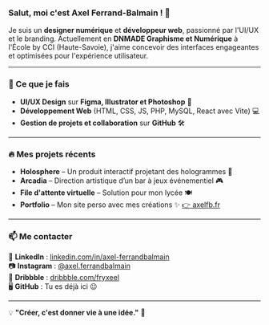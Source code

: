 ### Salut, moi c'est Axel Ferrand-Balmain ! 👋

Je suis un **designer numérique** et **développeur web**, passionné par l'UI/UX et le branding. Actuellement en **DNMADE Graphisme et Numérique** à l'École by CCI (Haute-Savoie), j'aime concevoir des interfaces engageantes et optimisées pour l'expérience utilisateur.

---

### 🚀 Ce que je fais
- **UI/UX Design** sur **Figma, Illustrator et Photoshop** 🎨
- **Développement Web** (HTML, CSS, JS, PHP, MySQL, React avec Vite) 💻
- **Gestion de projets et collaboration** sur **GitHub** 🛠️

---

### 🔥 Mes projets récents
- **Holosphere** – Un produit interactif projetant des hologrammes 📡
- **Arcadia** – Direction artistique d’un bar à jeux événementiel 🎮
- **File d'attente virtuelle** – Solution pour mon lycée 🍽️
- **Portfolio** – Mon site perso avec mes créations ✨ [👉 axelfb.fr](https://axelfb.fr)

---

### 📫 Me contacter
💼 **LinkedIn** : [linkedin.com/in/axel-ferrandbalmain](https://www.linkedin.com/in/axel-ferrandbalmain/)  
📷 **Instagram** : [@axel.ferrandbalmain](https://www.instagram.com/axel.ferrandbalmain)  
🎨 **Dribbble** : [dribbble.com/fryxeel](https://dribbble.com/fryxeel)  
🖥️ **GitHub** : Tu es déjà ici 😉

---

💡 **"Créer, c'est donner vie à une idée."** 🚀
